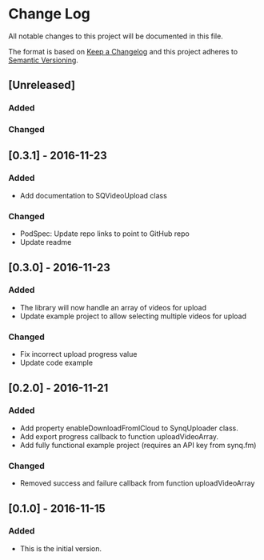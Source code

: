 # Change Log
All notable changes to this project will be documented in this file.

The format is based on [Keep a Changelog](http://keepachangelog.com/) 
and this project adheres to [Semantic Versioning](http://semver.org/).

## [Unreleased]
### Added

### Changed


## [0.3.1] - 2016-11-23
### Added
- Add documentation to SQVideoUpload class

### Changed
- PodSpec: Update repo links to point to GitHub repo
- Update readme


## [0.3.0] - 2016-11-23
### Added
- The library will now handle an array of videos for upload
- Update example project to allow selecting multiple videos for upload

### Changed
- Fix incorrect upload progress value
- Update code example


## [0.2.0] - 2016-11-21
### Added
- Add property enableDownloadFromICloud to SynqUploader class.
- Add export progress callback to function uploadVideoArray.
- Add fully functional example project (requires an API key from synq.fm)

### Changed
- Removed success and failure callback from function uploadVideoArray 


## [0.1.0] - 2016-11-15
### Added
- This is the initial version.
